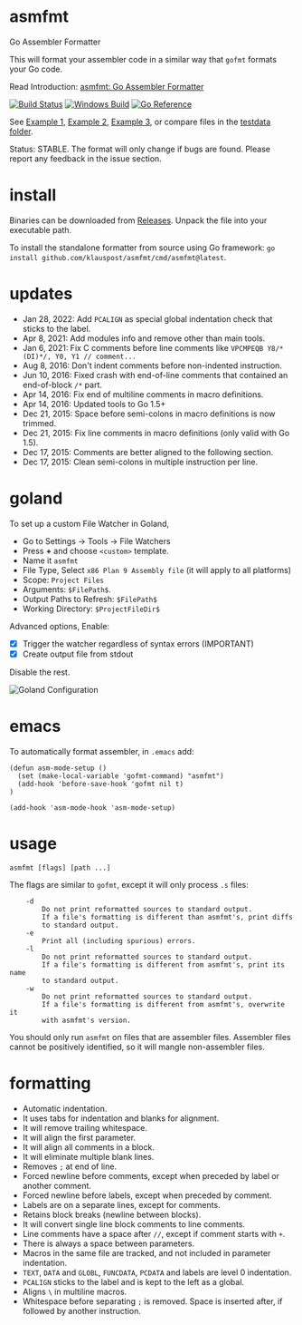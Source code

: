 # asmfmt
Go Assembler Formatter

This will format your assembler code in a similar way that `gofmt` formats your Go code.

Read Introduction: [asmfmt: Go Assembler Formatter](https://blog.klauspost.com/asmfmt-assembler-formatter/)

[![Build Status](https://travis-ci.com/klauspost/asmfmt.svg?branch=master)](https://travis-ci.com/klauspost/asmfmt)
[![Windows Build](https://ci.appveyor.com/api/projects/status/s729ayhkqkjf0ye6/branch/master?svg=true)](https://ci.appveyor.com/project/klauspost/asmfmt/branch/master)
[![Go Reference](https://pkg.go.dev/badge/klauspost/asmfmt.svg)](https://pkg.go.dev/klauspost/asmfmt)


See [Example 1](https://files.klauspost.com/diff.html), [Example 2](https://files.klauspost.com/diff2.html), [Example 3](https://files.klauspost.com/diff3.html), or compare files in the [testdata folder](https://github.com/klauspost/asmfmt/tree/master/testdata).

Status: STABLE. The format will only change if bugs are found. Please report any feedback in the issue section.

# install

Binaries can be downloaded from [Releases](https://github.com/klauspost/asmfmt/releases). Unpack the file into your executable path.

To install the standalone formatter from source using Go framework: `go install github.com/klauspost/asmfmt/cmd/asmfmt@latest`.

# updates

* Jan 28, 2022: Add `PCALIGN` as special global indentation check that sticks to the label.
* Apr 8, 2021: Add modules info and remove other than main tools. 
* Jan 6, 2021: Fix C comments before line comments like `VPCMPEQB Y8/*(DI)*/, Y0, Y1 // comment...`
* Aug 8, 2016: Don't indent comments before non-indented instruction.
* Jun 10, 2016: Fixed crash with end-of-line comments that contained an end-of-block `/*` part.
* Apr 14, 2016: Fix end of multiline comments in macro definitions.
* Apr 14, 2016: Updated tools to Go 1.5+
* Dec 21, 2015: Space before semi-colons in macro definitions is now trimmed.
* Dec 21, 2015: Fix line comments in macro definitions (only valid with Go 1.5).
* Dec 17, 2015: Comments are better aligned to the following section.
* Dec 17, 2015: Clean semi-colons in multiple instruction per line.

# goland

To set up a custom File Watcher in Goland, 

* Go to Settings -> Tools -> File Watchers
* Press **+** and choose `<custom>` template.
* Name it `asmfmt`
* File Type, Select `x86 Plan 9 Assembly file` (it will apply to all platforms)
* Scope: `Project Files`
* Arguments: `$FilePath$`.
* Output Paths to Refresh: `$FilePath$`
* Working Directory: `$ProjectFileDir$`

Advanced options, Enable:

* [x] Trigger the watcher regardless of syntax errors (IMPORTANT) 
* [x] Create output file from stdout

Disable the rest.

![Goland Configuration](https://user-images.githubusercontent.com/5663952/114158973-96eebc80-9925-11eb-9aea-703ce474a7bb.png)


# emacs

To automatically format assembler, in `.emacs` add:

```
(defun asm-mode-setup ()
  (set (make-local-variable 'gofmt-command) "asmfmt")
  (add-hook 'before-save-hook 'gofmt nil t)
)

(add-hook 'asm-mode-hook 'asm-mode-setup)
```

# usage

`asmfmt [flags] [path ...]`

The flags are similar to `gofmt`, except it will only process `.s` files:
```
	-d
		Do not print reformatted sources to standard output.
		If a file's formatting is different than asmfmt's, print diffs
		to standard output.
	-e
		Print all (including spurious) errors.
	-l
		Do not print reformatted sources to standard output.
		If a file's formatting is different from asmfmt's, print its name
		to standard output.
	-w
		Do not print reformatted sources to standard output.
		If a file's formatting is different from asmfmt's, overwrite it
		with asmfmt's version.
```
You should only run `asmfmt` on files that are assembler files. Assembler files cannot be positively identified, so it will mangle non-assembler files.

# formatting

* Automatic indentation.
* It uses tabs for indentation and blanks for alignment.
* It will remove trailing whitespace.
* It will align the first parameter.
* It will align all comments in a block.
* It will eliminate multiple blank lines.
* Removes `;` at end of line.
* Forced newline before comments, except when preceded by label or another comment.
* Forced newline before labels, except when preceded by comment.
* Labels are on a separate lines, except for comments.
* Retains block breaks (newline between blocks).
* It will convert single line block comments to line comments.
* Line comments have a space after `//`, except if comment starts with `+`.
* There is always a space between parameters.
* Macros in the same file are tracked, and not included in parameter indentation.
* `TEXT`, `DATA` and `GLOBL`, `FUNCDATA`, `PCDATA` and labels are level 0 indentation.
* `PCALIGN` sticks to the label and is kept to the left as a global.
* Aligns `\` in multiline macros.
* Whitespace before separating `;` is removed. Space is inserted after, if followed by another instruction.

